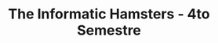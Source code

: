 <h1 align="center">The Informatic Hamsters - 4to Semestre  </h1>
<br>
<p align="center">
  <img width="50%" src= "https://www.google.com/imgres?imgurl=https%3A%2F%2Fimg.freepik.com%2Ffotos-premium%2Flindo-hamster-estilo-dibujos-animados-que-trabaja-concepto-computadora-portatil-hecho-ia-generativa_245726-4337.jpg%3Fw%3D2000&tbnid=7-tidaOI1r35qM&vet=12ahUKEwie_-7vnuaAAxXBGLkGHemWBFcQMygAegQIARBU..i&imgrefurl=https%3A%2F%2Fwww.freepik.es%2Ffotos-premium%2Flindo-hamster-estilo-dibujos-animados-que-trabaja-concepto-computadora-portatil-hecho-ia-generativa_37250388.htm&docid=kcpjqolgQxo5GM&w=2000&h=2000&q=imagen%20de%20un%20hamster%20utilizando%20una%20con%20una%20computadora%20en%20anime&ved=2ahUKEwie_-7vnuaAAxXBGLkGHemWBFcQMygAegQIARBU](https://www.google.com/save/list/xv-GRJnYOZI2P0m1eBDc17FxZTOpYw?hl=es)https://www.google.com/save/list/xv-GRJnYOZI2P0m1eBDc17FxZTOpYw?hl=es/>
